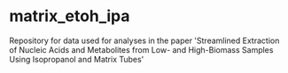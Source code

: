 # matrix_etoh_ipa
Repository for data used for analyses in the paper 'Streamlined Extraction of Nucleic Acids and Metabolites from Low- and High-Biomass Samples Using Isopropanol and Matrix Tubes'

